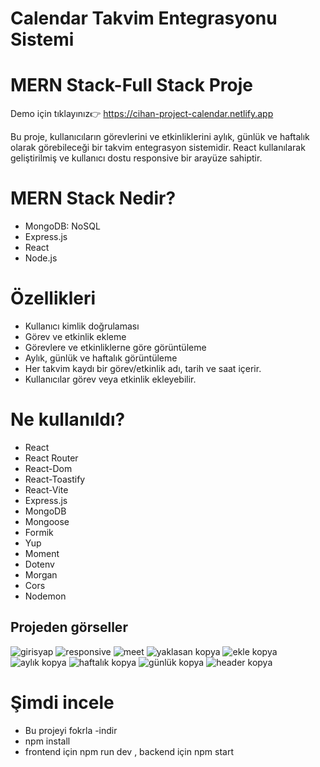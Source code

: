 # Calendar Takvim Entegrasyonu Sistemi
# MERN Stack-Full Stack Proje
Demo için tıklayınız👉 https://cihan-project-calendar.netlify.app

Bu proje, kullanıcıların görevlerini ve etkinliklerini aylık, günlük ve haftalık olarak görebileceği bir takvim entegrasyon sistemidir. React kullanılarak geliştirilmiş ve kullanıcı dostu responsive bir arayüze sahiptir.

# MERN Stack Nedir?
- MongoDB: NoSQL 
- Express.js
- React
- Node.js
# Özellikleri
- Kullanıcı kimlik doğrulaması
- Görev ve etkinlik ekleme
- Görevlere ve etkinliklerne göre görüntüleme
- Aylık, günlük ve haftalık görüntüleme
- Her takvim kaydı bir görev/etkinlik adı, tarih ve saat içerir.
- Kullanıcılar görev veya etkinlik ekleyebilir.
#  Ne kullanıldı?
- React 
- React Router
- React-Dom
- React-Toastify
- React-Vite
- Express.js
- MongoDB
- Mongoose
- Formik
- Yup
- Moment
- Dotenv
- Morgan
- Cors
- Nodemon
## Projeden görseller
![girisyap](https://github.com/user-attachments/assets/4f145a23-95fe-4e8d-a2bb-0e16c3b84f39)
![responsive](https://github.com/user-attachments/assets/ff596fec-e993-4816-848e-f2b3a98288c3)
![meet](https://github.com/user-attachments/assets/30b69cc6-5e1a-4965-8be9-6e7e6d8cc205)
![yaklasan kopya](https://github.com/user-attachments/assets/289b7f0a-c9c5-419d-8e81-01cdbd70caa1)
![ekle kopya](https://github.com/user-attachments/assets/5ca217f8-e9a9-4efb-b9f2-984c5a123825)
![aylık kopya](https://github.com/user-attachments/assets/5053f90e-a96b-4011-90e9-92e67c1d583a)
![haftalık kopya](https://github.com/user-attachments/assets/18ef70ed-264e-4e06-a148-c64703439434)
![günlük kopya](https://github.com/user-attachments/assets/2a686dcc-aa2b-4914-a38e-2ca881d62afd)
![header kopya](https://github.com/user-attachments/assets/84c55dc4-15fb-46fb-9e3b-f606cdef4aef)

# Şimdi incele
- Bu projeyi fokrla
-indir
- npm install
- frontend için npm run dev ,  backend için npm start
